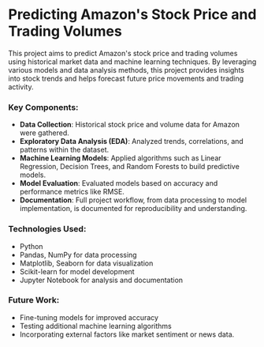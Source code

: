 # Predicting Amazon's Stock Price and Trading Volumes

This project aims to predict Amazon's stock price and trading volumes using historical market data and machine learning techniques. By leveraging various models and data analysis methods, this project provides insights into stock trends and helps forecast future price movements and trading activity.

### Key Components:
- **Data Collection**: Historical stock price and volume data for Amazon were gathered.
- **Exploratory Data Analysis (EDA)**: Analyzed trends, correlations, and patterns within the dataset.
- **Machine Learning Models**: Applied algorithms such as Linear Regression, Decision Trees, and Random Forests to build predictive models.
- **Model Evaluation**: Evaluated models based on accuracy and performance metrics like RMSE.
- **Documentation**: Full project workflow, from data processing to model implementation, is documented for reproducibility and understanding.

### Technologies Used:
- Python
- Pandas, NumPy for data processing
- Matplotlib, Seaborn for data visualization
- Scikit-learn for model development
- Jupyter Notebook for analysis and documentation

### Future Work:
- Fine-tuning models for improved accuracy
- Testing additional machine learning algorithms
- Incorporating external factors like market sentiment or news data.
